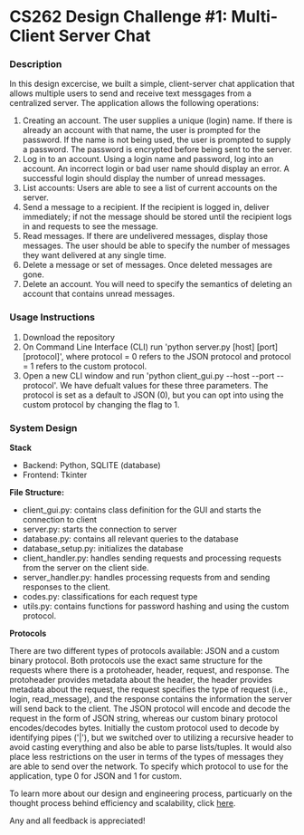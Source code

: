 # CS262 Design Challenge #1: Multi-Client Server Chat

### Description
In this design excercise, we built a simple, client-server chat application that allows multiple users to send and receive text messgages from a centralized server. The application allows the following operations: 
1. Creating an account. The user supplies a unique (login) name. If there is already an account with that name, the user is prompted for the password. If the name is not being used, the user is prompted to supply a password. The password is encrypted before being sent to the server. 
2. Log in to an account. Using a login name and password, log into an account. An incorrect login or bad user name should display an error. A successful login should display the number of unread messages.
3. List accounts: Users are able to see a list of current accounts on the server.
4. Send a message to a recipient. If the recipient is logged in, deliver immediately; if not the message should be stored until the recipient logs in and requests to see the message.
5. Read messages. If there are undelivered messages, display those messages. The user should be able to specify the number of messages they want delivered at any single time.
6. Delete a message or set of messages. Once deleted messages are gone.
7. Delete an account. You will need to specify the semantics of deleting an account that contains unread messages.

### Usage Instructions
1. Download the repository
2. On Command Line Interface (CLI) run 'python server.py [host] [port] [protocol]', where protocol = 0 refers to the JSON protocol and protocol = 1 refers to the custom protocol. 
3. Open a new CLI window and run 'python client_gui.py --host --port --protocol'. We have defualt values for these three parameters. The protocol is set as a default to JSON (0), but you can opt into using the custom protocol by changing the flag to 1.


### System Design 
**Stack**
- Backend: Python, SQLITE (database) 
- Frontend: Tkinter 

**File Structure:**
- client_gui.py: contains class definition for the GUI and starts the connection to client
- server.py: starts the connection to server
- database.py: contains all relevant queries to the database
- database_setup.py: initializes the database
- client_handler.py: handles sending requests and processing requests from the server on the client side.
- server_handler.py: handles processing requests from and sending responses to the client.
- codes.py: classifications for each request type 
- utils.py: contains functions for password hashing and using the custom protocol. 

**Protocols** 
  
There are two different types of protocols available: JSON and a custom binary protocol. Both protocols use the exact same structure for the requests where there is a protoheader, header, request, and response. The protoheader provides metadata about the header, the header provides metadata about the request, the request specifies the type of request (i.e., login, read_message), and the response contains the information the server will send back to the client. The JSON protocol will encode and decode the request in the form of JSON string, whereas our custom binary protocol encodes/decodes bytes. Initially the custom protocol used to decode by identifying pipes ('|'), but we switched over to utilizing a recursive header to avoid casting everything and also be able to parse lists/tuples. It would also place less restrictions on the user in terms of the types of messages they are able to send over the network. To specify which protocol to use for the application, type 0 for JSON and 1 for custom. 


To learn more about our design and engineering process, particuarly on the thought process behind efficiency and scalability, click [here](https://docs.google.com/document/d/1VgRHjW2I94al2vKQbMXU5OTpYC9vVg0mS-7m-KCjAWU/edit?usp=sharing).

Any and all feedback is appreciated! 



